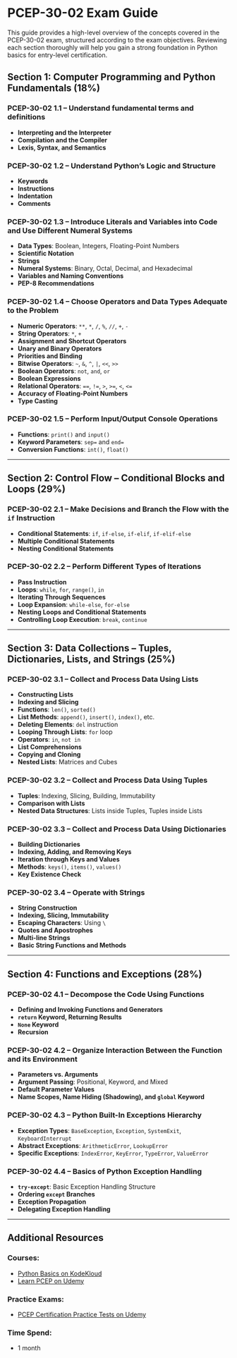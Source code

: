 
# PCEP-30-02 Exam Guide

This guide provides a high-level overview of the concepts covered in the PCEP-30-02 exam, structured according to the exam objectives. Reviewing each section thoroughly will help you gain a strong foundation in Python basics for entry-level certification.

## Section 1: Computer Programming and Python Fundamentals (18%)

### PCEP-30-02 1.1 – Understand fundamental terms and definitions
- **Interpreting and the Interpreter**
- **Compilation and the Compiler**
- **Lexis, Syntax, and Semantics**

### PCEP-30-02 1.2 – Understand Python’s Logic and Structure
- **Keywords**
- **Instructions**
- **Indentation**
- **Comments**

### PCEP-30-02 1.3 – Introduce Literals and Variables into Code and Use Different Numeral Systems
- **Data Types**: Boolean, Integers, Floating-Point Numbers
- **Scientific Notation**
- **Strings**
- **Numeral Systems**: Binary, Octal, Decimal, and Hexadecimal
- **Variables and Naming Conventions**
- **PEP-8 Recommendations**

### PCEP-30-02 1.4 – Choose Operators and Data Types Adequate to the Problem
- **Numeric Operators**: `**`, `*`, `/`, `%`, `//`, `+`, `-`
- **String Operators**: `*`, `+`
- **Assignment and Shortcut Operators**
- **Unary and Binary Operators**
- **Priorities and Binding**
- **Bitwise Operators**: `~`, `&`, `^`, `|`, `<<`, `>>`
- **Boolean Operators**: `not`, `and`, `or`
- **Boolean Expressions**
- **Relational Operators**: `==`, `!=`, `>`, `>=`, `<`, `<=`
- **Accuracy of Floating-Point Numbers**
- **Type Casting**

### PCEP-30-02 1.5 – Perform Input/Output Console Operations
- **Functions**: `print()` and `input()`
- **Keyword Parameters**: `sep=` and `end=`
- **Conversion Functions**: `int()`, `float()`

---

## Section 2: Control Flow – Conditional Blocks and Loops (29%)

### PCEP-30-02 2.1 – Make Decisions and Branch the Flow with the `if` Instruction
- **Conditional Statements**: `if`, `if-else`, `if-elif`, `if-elif-else`
- **Multiple Conditional Statements**
- **Nesting Conditional Statements**

### PCEP-30-02 2.2 – Perform Different Types of Iterations
- **Pass Instruction**
- **Loops**: `while`, `for`, `range()`, `in`
- **Iterating Through Sequences**
- **Loop Expansion**: `while-else`, `for-else`
- **Nesting Loops and Conditional Statements**
- **Controlling Loop Execution**: `break`, `continue`

---

## Section 3: Data Collections – Tuples, Dictionaries, Lists, and Strings (25%)

### PCEP-30-02 3.1 – Collect and Process Data Using Lists
- **Constructing Lists**
- **Indexing and Slicing**
- **Functions**: `len()`, `sorted()`
- **List Methods**: `append()`, `insert()`, `index()`, etc.
- **Deleting Elements**: `del` instruction
- **Looping Through Lists**: `for` loop
- **Operators**: `in`, `not in`
- **List Comprehensions**
- **Copying and Cloning**
- **Nested Lists**: Matrices and Cubes

### PCEP-30-02 3.2 – Collect and Process Data Using Tuples
- **Tuples**: Indexing, Slicing, Building, Immutability
- **Comparison with Lists**
- **Nested Data Structures**: Lists inside Tuples, Tuples inside Lists

### PCEP-30-02 3.3 – Collect and Process Data Using Dictionaries
- **Building Dictionaries**
- **Indexing, Adding, and Removing Keys**
- **Iteration through Keys and Values**
- **Methods**: `keys()`, `items()`, `values()`
- **Key Existence Check**

### PCEP-30-02 3.4 – Operate with Strings
- **String Construction**
- **Indexing, Slicing, Immutability**
- **Escaping Characters**: Using `\`
- **Quotes and Apostrophes**
- **Multi-line Strings**
- **Basic String Functions and Methods**

---

## Section 4: Functions and Exceptions (28%)

### PCEP-30-02 4.1 – Decompose the Code Using Functions
- **Defining and Invoking Functions and Generators**
- **`return` Keyword, Returning Results**
- **`None` Keyword**
- **Recursion**

### PCEP-30-02 4.2 – Organize Interaction Between the Function and its Environment
- **Parameters vs. Arguments**
- **Argument Passing**: Positional, Keyword, and Mixed
- **Default Parameter Values**
- **Name Scopes, Name Hiding (Shadowing), and `global` Keyword**

### PCEP-30-02 4.3 – Python Built-In Exceptions Hierarchy
- **Exception Types**: `BaseException`, `Exception`, `SystemExit`, `KeyboardInterrupt`
- **Abstract Exceptions**: `ArithmeticError`, `LookupError`
- **Specific Exceptions**: `IndexError`, `KeyError`, `TypeError`, `ValueError`

### PCEP-30-02 4.4 – Basics of Python Exception Handling
- **`try-except`**: Basic Exception Handling Structure
- **Ordering `except` Branches**
- **Exception Propagation**
- **Delegating Exception Handling**

---

## Additional Resources

### Courses:
- [Python Basics on KodeKloud](https://learn.kodekloud.com/user/courses/python-basics)
- [Learn PCEP on Udemy](https://www.udemy.com/course/python-pcep/learn)

### Practice Exams:
- [PCEP Certification Practice Tests on Udemy](https://www.udemy.com/course/pcep-certification-practice-tests)

### Time Spend:
- 1 month